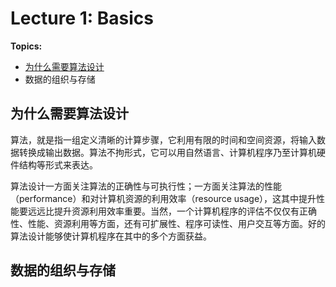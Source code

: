 # Lecture 1: Basics

**Topics:**

- [为什么需要算法设计](#为什么需要算法设计20231013)
- 数据的组织与存储

## 为什么需要算法设计<a name="为什么需要算法设计20231013">

算法，就是指一组定义清晰的计算步骤，它利用有限的时间和空间资源，将输入数据转换成输出数据。算法不拘形式，它可以用自然语言、计算机程序乃至计算机硬件结构等形式来表达。

算法设计一方面关注算法的正确性与可执行性；一方面关注算法的性能（performance）和对计算机资源的利用效率（resource usage），这其中提升性能要远远比提升资源利用效率重要。当然，一个计算机程序的评估不仅仅有正确性、性能、资源利用等方面，还有可扩展性、程序可读性、用户交互等方面。好的算法设计能够使计算机程序在其中的多个方面获益。

## 数据的组织与存储
